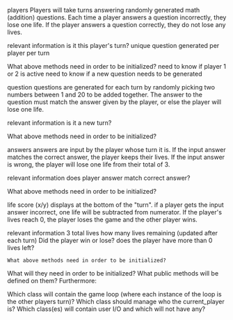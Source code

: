 players
  Players will take turns answering randomly generated math (addition) questions. Each time a player answers a question incorrectly, they lose one life. If the player answers a question correctly, they do not lose any lives.

  relevant information
    is it this player's turn?
    unique question generated per player per turn

  What above methods need in order to be initialized?
    need to know if player 1 or 2 is active
    need to know if a new question needs to be generated
    


question
  questions are generated for each turn by randomly picking two numbers between 1 and 20 to be added together. The answer to the question must match the answer given by the player, or else the player will lose one life.
  
  relevant information
    is it a new turn?

  What above methods need in order to be initialized?
    

answers
  answers are input by the player whose turn it is. If the input answer matches the correct answer, the player keeps their lives. If the input answer is wrong, the player will lose one life from their total of 3.

  relevant information
    does player answer match correct answer?
  
  What above methods need in order to be initialized?
    


life score (x/y)
  displays at the bottom of the "turn". if a player gets the input answer incorrect, one life will be subtracted from numerator. If the player's lives reach 0, the player loses the game and the other player wins.

  relevant information
    3 total lives
    how many lives remaining (updated after each turn)
    Did the player win or lose?
    does the player have more than 0 lives left?

    What above methods need in order to be initialized?
      


<!-- Remember that objects are important for two things:

State: Storing data describing themselves (variables)
Behavior: Defining actions that can be performed on them (methods) -->

What will they need in order to be initialized?
What public methods will be defined on them?
Furthermore:

Which class will contain the game loop (where each instance of the loop is the other players turn)?
Which class should manage who the current_player is?
Which class(es) will contain user I/O and which will not have any?
